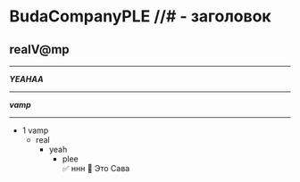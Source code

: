 # BudaCompanyPLE    //# - заголовок
## realV@mp
____
***YEAHAA***
____
___vamp___
____
- 1 vamp
     -  real
        - yeah 
          -  plee  
:white_check_mark: ннн
:poop: Это Сава

